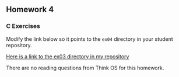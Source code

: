 ## Homework 4

### C Exercises

Modify the link below so it points to the `ex04` directory in your
student repository.

[Here is a link to the ex03 directory in my repository](https://github.com/SungwooPark/ExercisesInC/tree/master/exercises/ex04)


There are no reading questions from Think OS for this homework.
